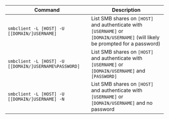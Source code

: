 | Command | Description |
--- | ---
`smbclient -L [HOST] -U [[DOMAIN/]USERNAME]` | List SMB shares on `[HOST]` and authenticate with `[USERNAME]` or `[DOMAIN/USERNAME]` (will likely be prompted for a password)
`smbclient -L [HOST] -U [[DOMAIN/]USERNAME%PASSWORD]` | List SMB shares on `[HOST]` and authenticate with `[USERNAME]` or `[DOMAIN/USERNAME]` and `[PASSWORD]`
`smbclient -L [HOST] -U [[DOMAIN/]USERNAME] -N` | List SMB shares on `[HOST]` and authenticate with `[USERNAME]` or `[DOMAIN/USERNAME]` and no password

